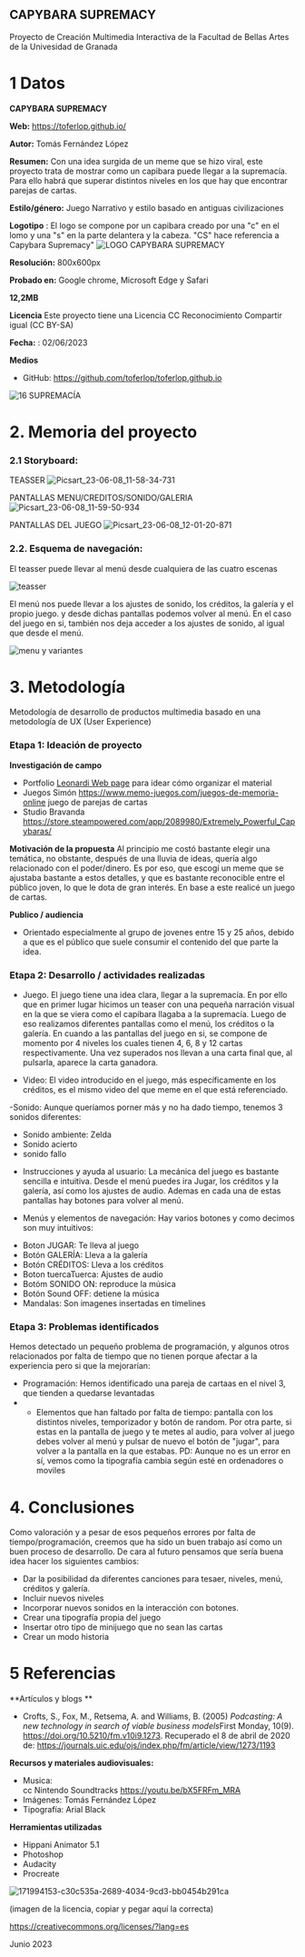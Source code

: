 ## CAPYBARA SUPREMACY

Proyecto de Creación Multimedia Interactiva de la  Facultad de Bellas Artes de la Univesidad de Granada



# 1 Datos 



**CAPYBARA SUPREMACY** 

**Web:** https://toferlop.github.io/

**Autor:** Tomás Fernández López

**Resumen:** Con una idea surgida de un meme que se hizo viral, este proyecto trata de mostrar como un capibara puede llegar a la supremacía. Para ello habrá que superar distintos niveles en los que hay que encontrar parejas de cartas.

**Estilo/género:** Juego Narrativo y estilo basado en antiguas civilizaciones

**Logotipo** : El logo se compone por un capibara creado por una "c" en el lomo y una "s" en la parte delantera y la cabeza. "CS" hace referencia a Capybara Supremacy"
![LOGO CAPYBARA SUPREMACY](https://github.com/toferlop/toferlop.github.io/assets/134589030/cb9dab21-1a35-45ee-b123-37e90219c8c6)



**Resolución:** 800x600px 

**Probado en:** Google chrome, Microsoft Edge y Safari   

**12,2MB**

**Licencia** Este proyecto tiene una Licencia CC Reconocimiento Compartir igual (CC BY-SA)

**Fecha:** : 02/06/2023

**Medios** 
- GitHub: https://github.com/toferlop/toferlop.github.io 



![16  SUPREMACÍA](https://github.com/toferlop/toferlop.github.io/assets/134589030/397601c7-f77f-45df-916e-aed417a90030)


# 2. Memoria del proyecto 

### 2.1 Storyboard: 

TEASSER
![Picsart_23-06-08_11-58-34-731](https://github.com/toferlop/toferlop.github.io/assets/134589030/9ba3214c-b0bd-4c97-97ee-908fa615a747)

PANTALLAS MENU/CREDITOS/SONIDO/GALERIA
![Picsart_23-06-08_11-59-50-934](https://github.com/toferlop/toferlop.github.io/assets/134589030/3aa91f61-d2d6-4bfd-bb11-ac99a1705f03)

PANTALLAS DEL JUEGO
![Picsart_23-06-08_12-01-20-871](https://github.com/toferlop/toferlop.github.io/assets/134589030/90103f3a-692d-4d34-9994-a306bcf7c075)





### 2.2. Esquema de navegación:



El teasser puede llevar al menú desde cualquiera de las cuatro escenas

![teasser](https://github.com/toferlop/toferlop.github.io/assets/134589030/11e92e95-817a-4af3-a410-1a118fc73bf2)

El menú nos puede llevar a los ajustes de sonido, los créditos, la galería y el propio juego. y desde dichas pantallas podemos volver al menú. En el caso del juego en si, también nos deja acceder a los ajustes de sonido, al igual que desde el menú.

![menu y variantes](https://github.com/toferlop/toferlop.github.io/assets/134589030/36eb55aa-7fea-4d0c-8c76-e6d3fe2486b6)





# 3. Metodología

Metodología de desarrollo de productos multimedia basado en una metodología de UX (User Experience)



### Etapa 1: Ideación de proyecto

**Investigación de campo** 
- Portfolio [Leonardi Web page](http://www.rleonardi.com/interactive-resume/) para idear cómo organizar el material
- Juegos Simón https://www.memo-juegos.com/juegos-de-memoria-online juego de parejas de cartas
- Studio Bravanda https://store.steampowered.com/app/2089980/Extremely_Powerful_Capybaras/



**Motivación de la propuesta** Al principio me costó bastante elegir una temática, no obstante, después de una lluvia de ideas, quería algo relacionado con el poder/dinero. Es por eso, que escogí un meme que se ajustaba bastante a estos detalles, y que es bastante reconocible entre el público joven, lo que le dota de gran interés. En base a este realicé un juego de cartas.



**Publico / audiencia**

- Orientado especialmente al grupo de jovenes entre 15 y 25 años, debido a que es el público que suele consumir el contenido del que parte la idea.





### Etapa 2: Desarrollo / actividades realizadas


- Juego. El juego tiene una idea clara, llegar a la supremacía. En por ello que en primer lugar hicimos un teaser con una pequeña narración visual en la que se viera como el capibara llagaba a la supremacía. Luego de eso realizamos diferentes pantallas como el menú, los créditos o la galería. En cuando a las pantallas del juego en si, se compone de momento por 4 niveles los cuales tienen 4, 6, 8 y 12 cartas respectivamente. Una vez superados nos llevan a una carta final que, al pulsarla, aparece la carta ganadora. 

- Video: El video introducido en el juego, más específicamente en los créditos, es el mismo video del que meme en el que está referenciado.

-Sonido: Aunque queríamos porner más y no ha dado tiempo, tenemos 3 sonidos diferentes:
+ Sonido ambiente: Zelda
+ Sonido acierto
+ sonido fallo

- Instrucciones y ayuda al usuario: La mecánica del juego es bastante sencilla e intuitiva. Desde el menú puedes ira Jugar, los créditos y la galería, así como los ajustes de audio. Ademas en cada una de estas pantallas hay botones para volver al menú.

- Menús y elementos de navegación: Hay varios botones y como decimos son muy intuitivos:
+ Boton JUGAR: Te lleva al juego
+ Botón GALERÍA: Lleva a la galería
+ Botón CRÉDITOS: Lleva a los créditos
+ Boton tuercaTuerca: Ajustes de audio
+ Botóm SONIDO ON: reproduce la música
+ Botón Sound OFF: detiene la música
+ Mandalas: Son imagenes insertadas en timelines  




### Etapa 3: Problemas identificados
Hemos detectado un pequeño problema de programación, y algunos otros relacionados por falta de tiempo que no tienen porque afectar a la experiencia pero si que la mejorarían:
+ Programación: Hemos identificado una pareja de cartaas en el nivel 3, que tienden a quedarse levantadas
+ + Elementos que han faltado por falta de tiempo: pantalla con los distintos niveles, temporizador y botón de random. Por otra parte, si estas en la pantalla de juego y te metes al audio, para volver al juego debes volver al menú y pulsar de nuevo el botón de "jugar", para volver a la pantalla en la que estabas.
PD: Aunque no es un error en sí, vemos como la tipografía cambia según esté en ordenadores o moviles



# 4. Conclusiones 

Como valoración y a pesar de esos pequeños errores por falta de tiempo/programación, creemos que ha sido un buen trabajo así como un buen proceso de desarrollo. De cara al futuro pensamos que sería buena idea hacer los siguientes cambios:
- Dar la posibilidad da diferentes canciones para tesaer, niveles, menú, créditos y galería.
- Incluir nuevos niveles
- Incorporar nuevos sonidos en la interacción con botones.
- Crear una tipografía propia del juego
- Insertar otro tipo de minijuego que no sean las cartas
- Crear un modo historia







# 5 Referencias 

**Artículos y blogs ** 

- Crofts, S., Fox, M., Retsema, A. and Williams, B. (2005) *Podcasting: A new technology in search of viable business models*First Monday, 10(9). https://doi.org/10.5210/fm.v10i9.1273. Recuperado el 8 de abril de 2020 de: https://journals.uic.edu/ojs/index.php/fm/article/view/1273/1193

**Recursos y materiales audiovisuales:**

* Musica:  
cc Nintendo Soundtracks https://youtu.be/bX5FRFm_MRA 
* Imágenes: Tomás Fernández López
* Tipografía: Arial Black

**Herramientas utilizadas**

- Hippani Animator 5.1
- Photoshop
- Audacity
- Procreate


![171994153-c30c535a-2689-4034-9cd3-bb0454b291ca](https://github.com/toferlop/toferlop.github.io/assets/134589030/42cb3513-c7d2-4322-aca7-85ebb0e6d353)


(imagen de la licencia, copiar y pegar aquí la correcta)

https://creativecommons.org/licenses/?lang=es

Junio 2023
